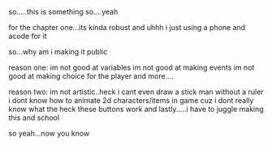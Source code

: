 so.....this is something so....yeah

for the chapter one...its kinda robust and uhhh i just using a phone and acode for it

so...why am i making it public 

reason one:
im not good at variables
im not good at making events
im not good at making choice for the player
and more....

reason two:
im not artistic..heck i cant even draw a stick man without a ruler 
i dont know how to animate 2d characters/items in game cuz i dont really know what the heck these buttons work
and lastly.....i have to juggle making this and school 

so yeah...now you know

